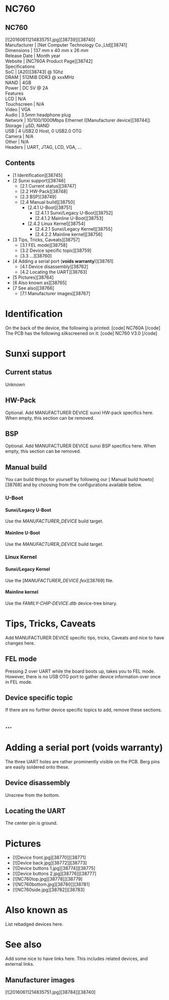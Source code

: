 # NC760
NC760  
---  
[![20160611214835751.jpg][38739]][38740]  
Manufacturer |  [Net Computer Technology Co.,Ltd][38741]  
Dimensions |  137 _mm_ x 40 _mm_ x 26 _mm_  
Release Date |  Month year  
Website |  [NC760A Product Page][38742]  
Specifications   
SoC |  [A20][38743] @ 1Ghz   
DRAM |  512MiB DDR3 @ xxxMHz   
NAND |  4GB   
Power |  DC 5V @ 2A   
Features   
LCD |  N/A   
Touchscreen |  N/A   
Video |  VGA   
Audio |  3.5mm headphone plug   
Network |  10/100/1000Mbps Ethernet ([Manufacturer device][38744])   
Storage |  µSD, NAND   
USB |  4 USB2.0 Host, 0 USB2.0 OTG   
Camera |  N/A   
Other |  N/A   
Headers |  UART, JTAG, LCD, VGA, ...   
## Contents
  * [1 Identification][38745]
  * [2 Sunxi support][38746]
    * [2.1 Current status][38747]
    * [2.2 HW-Pack][38748]
    * [2.3 BSP][38749]
    * [2.4 Manual build][38750]
      * [2.4.1 U-Boot][38751]
        * [2.4.1.1 Sunxi/Legacy U-Boot][38752]
        * [2.4.1.2 Mainline U-Boot][38753]
      * [2.4.2 Linux Kernel][38754]
        * [2.4.2.1 Sunxi/Legacy Kernel][38755]
        * [2.4.2.2 Mainline kernel][38756]
  * [3 Tips, Tricks, Caveats][38757]
    * [3.1 FEL mode][38758]
    * [3.2 Device specific topic][38759]
    * [3.3 ...][38760]
  * [4 Adding a serial port (**voids warranty**)][38761]
    * [4.1 Device disassembly][38762]
    * [4.2 Locating the UART][38763]
  * [5 Pictures][38764]
  * [6 Also known as][38765]
  * [7 See also][38766]
    * [7.1 Manufacturer images][38767]

# Identification
On the back of the device, the following is printed: 
[code] 
    NC760A
[/code]
The PCB has the following silkscreened on it: 
[code] 
    NC760 V3.0
[/code]
# Sunxi support
## Current status
Unknown 
## HW-Pack
Optional. Add MANUFACTURER DEVICE sunxi HW-pack specifics here. When empty, this section can be removed.
## BSP
Optional. Add MANUFACTURER DEVICE sunxi BSP specifics here. When empty, this section can be removed.
## Manual build
You can build things for yourself by following our [ Manual build howto][38768] and by choosing from the configurations available below. 
### U-Boot
#### Sunxi/Legacy U-Boot
Use the _MANUFACTURER_DEVICE_ build target. 
#### Mainline U-Boot
Use the _MANUFACTURER_DEVICE_ build target. 
### Linux Kernel
#### Sunxi/Legacy Kernel
Use the [_MANUFACTURER_DEVICE.fex_][38769] file. 
#### Mainline kernel
Use the _FAMILY-CHIP-DEVICE.dtb_ device-tree binary. 
# Tips, Tricks, Caveats
Add MANUFACTURER DEVICE specific tips, tricks, Caveats and nice to have changes here.
## FEL mode
Pressing 2 over UART while the board boots up, takes you to FEL mode. However, there is no USB OTG port to gather device information over once in FEL mode. 
## Device specific topic
If there are no further device specific topics to add, remove these sections.
## ...
# Adding a serial port (**voids warranty**)
The three UART holes are rather prominently visible on the PCB. Berg pins are easily soldered onto these. 
## Device disassembly
Unscrew from the bottom. 
## Locating the UART
The center pin is ground. 
# Pictures
  * [![Device front.jpg][38770]][38771]
  * [![Device back.jpg][38772]][38773]
  * [![Device buttons 1.jpg][38774]][38775]
  * [![Device buttons 2.jpg][38776]][38777]
  * [![NC760top.jpg][38778]][38779]
  * [![NC760bottom.jpg][38780]][38781]
  * [![NC760side.jpg][38782]][38783]

# Also known as
List rebadged devices here.
# See also
Add some nice to have links here. This includes related devices, and external links.
## Manufacturer images
[![20160611214835751.jpg][38784]][38740]

